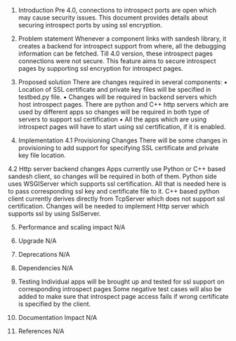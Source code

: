 
1. Introduction
Pre 4.0, connections to introspect ports are open which may cause security
issues. This document provides details about securing introspect ports by
using ssl encryption. 

2. Problem statement
Whenever a component links with sandesh library, it creates a backend for
introspect support from where, all the debugging information can be fetched.
Till 4.0 version, these introspect pages connections were not secure.  This
feature aims to secure introspect pages by supporting ssl encryption for
introspect pages.

3. Proposed solution
There are changes required in several components:
    ▪ Location of SSL certificate and private key files will be
specified in testbed.py file.
    ▪ Changes will be required in backend servers which host
introspect pages. There are python and C++ http servers which are used by
different apps so changes will be required in both type of servers to support
ssl certification
    ▪ All the apps which are using introspect pages will have to
start using ssl certification, if it is enabled.

4. Implementation
4.1 Provisioning Changes
There will be some changes in provisioning to add support for specifying SSL
certificate and private key file location.

4.2 Http server backend changes
Apps currently use Python or C++ based sandesh client, so changes will be
required in both of them. Python side uses WSGIServer which supports ssl
certification. All that is needed here is to pass corresponding ssl key and
certificate file to it.
C++ based python client currently derives directly from TcpServer which does
not support ssl certification. Changes will be needed to implement Http server
which supports ssl by using SslServer.

5. Performance and scaling impact
N/A

6. Upgrade
N/A

7. Deprecations
N/A

8. Dependencies
N/A

9. Testing
Individual apps will be brought up and tested for ssl support on corresponding
introspect pages
Some negative test cases will also be added to make sure that introspect page
access fails if wrong certificate is specified by the client.

10. Documentation Impact
N/A

11. References
N/A
